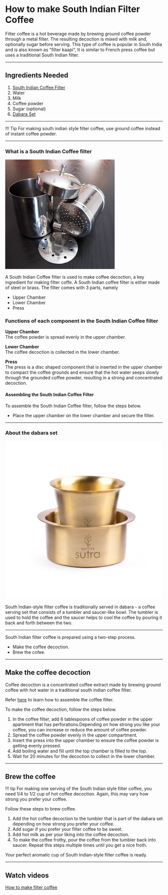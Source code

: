 # How to make South Indian Filter Coffee

Filter coffee is a hot beverage made by brewing ground coffee powder through a metal filter. The resulting decoction is mixed with milk and, optionally sugar before serving. This type of coffee is popular in South India and is also known as "filter kaapi", It is similar to French press coffee but uses a traditional South Indian filter.

---

## Ingredients Needed

1. [South Indian Coffee Filter](#what-is-a-south-indian-coffee-filter)
2. Water
3. Milk
4. Coffee powder
5. Sugar (optional)
6. [Dabara Set](#about-the-dabara-set)
---

!!! Tip
     For making south indian style filter coffee, use ground coffee instead of instant coffee powder.

---
### What is a South Indian Coffee filter
![Coffee Maker](/images/coffee_maker.jpg)

A South Indian Coffee filter is used to make coffee decoction, a key ingredient for making filter coffe. A South Indian coffee filter is either made of steel or brass. The filter comes with 3 parts, namely

- Upper Chamber
- Lower Chamber
- Press

### Functions of each component in the South Indian Coffee filter

**Upper Chamber**
<br> The coffee powder is spread evenly in the upper chamber.

**Lower Chamber**
<br> The coffee decoction is collected in the lower chamber.

**Press**
<br> The press is a disc shaped component that is inserted in the upper chamber to compact the coffee grounds and ensure that the hot water seeps slowly through the grounded coffee powder, resulting in a strong and concentrated decoction.

#### Assembling the South Indian Coffee Filter

To assemble the South Indian Coffee filter, follow the steps below.

- Place the upper chamber on the lower chamber and secure the filter. 

---
### About the dabara set
![Dabara Set](images/db1.jpg)

South Indian-style filter coffee is traditionally served in dabara - a coffee serving set that consists of a tumbler and saucer-like bowl. The tumbler is used to hold the coffee and the saucer helps to cool the coffee by pouring it back and forth between the two.

---

South Indian filter coffee is prepared using a two-step process.

- Make the coffee decoction.
- Brew the cofee.

---

## Make the coffee decoction

Coffee decoction is a concentrated coffee extract made by brewing ground coffee with hot water in a traditional south indian coffee filter.

Refer [here](#assembling-the-south-indian-coffee-filter) to learn how to assemble the coffee filter.

To make the coffee decoction, follow the steps below.

1. In the coffee filter, add 6 tablespoons of coffee powder in the upper apartment that has perforations.Depending on how strong you like your coffee, you can increase or reduce the amount of coffee powder.
2. Spread the coffee powder evenly in the upper compartment.
3. Insert the press into the upper chamber to ensure the coffee powder is getting evenly pressed.
4. Add boiling water and fill until the top chamber is filled to the top.
5. Wait for 20 minutes for the decoction to collect in the lower chamber.

---

## Brew the coffee

!!! tip
    For making one serving of the South Indian style filter coffee, you need 1/4 to 1/2 cup of hot coffee decoction. Again, this may vary how strong you prefer your coffee.

Follow these steps to brew coffee.

1. Add the hot coffee decoction to the tumbler that is part of the dabara set  depending on how strong you prefer your coffee.
2. Add sugar if you prefer your filter coffee to be sweet.
3. Add hot milk as per your liking into the coffee decoction.
4. To make the coffee frothy, pour the coffee from the tumbler back into saucer. Repeat this  steps multiple times until you get a nice froth.

Your perfect aromatic cup of South Indian-style filter coffee is ready. 

---
## Watch videos
[How to make filter coffee](https://www.youtube.com/watch?v=YLwO2ylP6T4)
